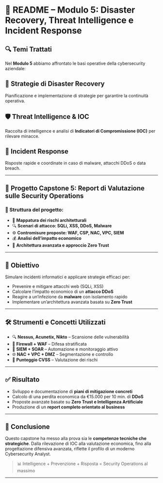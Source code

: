 # 🔐 README – Modulo 5: Disaster Recovery, Threat Intelligence e Incident Response

## 🔍 Temi Trattati

Nel **Modulo 5** abbiamo affrontato le basi operative della cybersecurity aziendale:

## 🧩 Strategie di Disaster Recovery  
Pianificazione e implementazione di strategie per garantire la continuità operativa.

## 🛡️ Threat Intelligence & IOC  
Raccolta di intelligence e analisi di **Indicatori di Compromissione (IOC)** per rilevare minacce.

## 🚨 Incident Response  
Risposte rapide e coordinate in caso di malware, attacchi DDoS o data breach.

---

## 📄 Progetto Capstone 5: Report di Valutazione sulle Security Operations

### 📂 Struttura del progetto:

- 📌 **Mappatura dei rischi architetturali**
- 🔍 **Scenari di attacco: SQLi, XSS, DDoS, Malware**
- ⚙️ **Contromisure proposte: WAF, CSP, NAC, VPC, SIEM**
- 💰 **Analisi dell’impatto economico**
- 🧠 **Architettura avanzata e approccio Zero Trust**

---

## 🎯 Obiettivo

Simulare incidenti informatici e applicare strategie efficaci per:

- Prevenire e mitigare attacchi web (SQLi, XSS)
- Calcolare l’impatto economico di un **attacco DDoS**
- Reagire a un’infezione da **malware** con isolamento rapido
- Implementare un’architettura avanzata basata su **Zero Trust**

---

## 🛠️ Strumenti e Concetti Utilizzati

- 🔍 **Nessus, Acunetix, Nikto** – Scansione delle vulnerabilità
- 🔐 **Firewall + WAF** – Difesa stratificata
- 🧠 **SIEM + SOAR** – Automazione e monitoraggio attivo
- 🌐 **NAC + VPC + DMZ** – Segmentazione e controllo
- 🧮 **Punteggio CVSS** – Valutazione dei rischi

---

## ✅ Risultato

- Sviluppo e documentazione di **piani di mitigazione concreti**
- Calcolo di una perdita economica da €15.000 per 10 min. di **DDoS**
- Proposte avanzate basate su **Zero Trust e Intelligenza Artificiale**
- Produzione di un **report completo orientato al business**

---

## 🧠 Conclusione

Questo capstone ha messo alla prova sia le **competenze tecniche che strategiche**. Dalla rilevazione di IOC alla valutazione economica, fino alla progettazione difensiva avanzata, riflette il profilo di un moderno Cybersecurity Analyst.

> 📊 Intelligence + Prevenzione + Risposta = Security Operations al massimo

---
